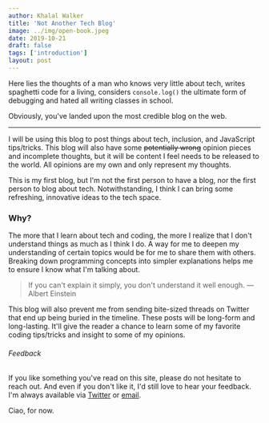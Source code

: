 ```yaml
---
author: Khalal Walker
title: 'Not Another Tech Blog'
image: ../img/open-book.jpeg
date: 2019-10-21
draft: false
tags: ['introduction']
layout: post
---
```


Here lies the thoughts of a man who knows very little about tech, writes spaghetti code for a living, considers `console.log()` the ultimate form of debugging and hated all writing classes in school.

Obviously, you've landed upon the most credible blog on the web.

---

I will be using this blog to post things about tech, inclusion, and JavaScript tips/tricks. This blog will also have some <del>potentially wrong</del> opinion pieces and incomplete thoughts, but it will be content I feel needs to be released to the world. All opinions are my own and only represent my thoughts.

This is my first blog, but I'm not the first person to have a blog, nor the first person to blog about tech. Notwithstanding, I think I can bring some refreshing, innovative ideas to the tech space.

### Why?

The more that I learn about tech and coding, the more I realize that I don't understand things as much as I think I do. A way for me to deepen my understanding of certain topics would be for me to share them with others. Breaking down programming concepts into simpler explanations helps me to ensure I know what I'm talking about.

> If you can't explain it simply, you don't understand it well enough. — Albert Einstein

This blog will also prevent me from sending bite-sized threads on Twitter that end up being buried in the timeline. These posts will be long-form and long-lasting. It'll give the reader a chance to learn some of my favorite coding tips/tricks and insight to some of my opinions.

###### Feedback

If you like something you've read on this site, please do not hesitate to reach out. And even if you don't like it, I'd still love to hear your feedback. I'm always available via [Twitter](https://www.twitter.com/khalalw) or [email](mailto:hello@khalal.dev).

Ciao, for now.
